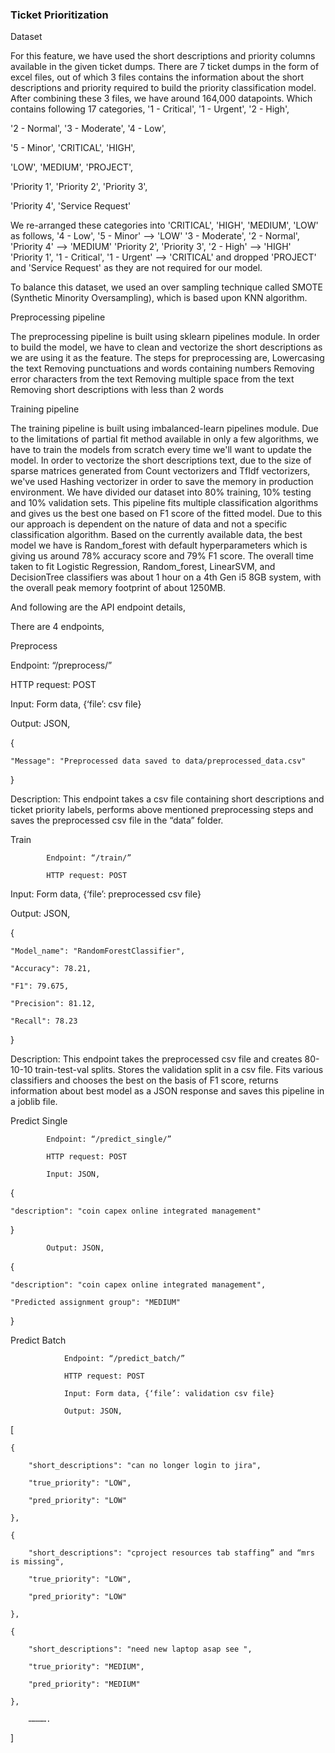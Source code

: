 ### Ticket Prioritization

Dataset

For this feature, we have used the short descriptions and priority columns available in the given ticket dumps.
There are 7 ticket dumps in the form of excel files, out of which 3 files contains the information about the short descriptions and priority required to build the priority classification model.
After combining these 3 files, we have around 164,000 datapoints. Which contains following 17 categories,
'1 - Critical', '1 - Urgent', '2 - High',

'2 - Normal', '3 - Moderate', '4 - Low',

'5 - Minor', 'CRITICAL', 'HIGH',

'LOW', 'MEDIUM', 'PROJECT',

'Priority 1', 'Priority 2', 'Priority 3',

'Priority 4', 'Service Request'

We re-arranged these categories into 'CRITICAL', 'HIGH', 'MEDIUM', 'LOW' as follows,
'4 - Low', '5 - Minor' --> 'LOW'
'3 - Moderate', '2 - Normal', 'Priority 4' --> 'MEDIUM'
'Priority 2', 'Priority 3', '2 - High' --> 'HIGH'
'Priority 1',  '1 - Critical', '1 - Urgent' --> 'CRITICAL'
and dropped 'PROJECT' and 'Service Request' as they are not required for our model.

To balance this dataset, we used an over sampling technique called SMOTE (Synthetic Minority Oversampling), which is based upon KNN algorithm.
 

Preprocessing pipeline

The preprocessing pipeline is built using sklearn pipelines module.
In order to build the model, we have to clean and vectorize the short descriptions as we are using it as the feature. The steps for preprocessing are,
Lowercasing the text
Removing punctuations and words containing numbers
Removing error characters from the text
Removing multiple space from the text
Removing short descriptions with less than 2 words
 

Training pipeline

The training pipeline is built using imbalanced-learn pipelines module.
Due to the limitations of partial fit method available in only a few algorithms, we have to train the models from scratch every time we'll want to update the model.
In order to vectorize the short descriptions text, due to the size of sparse matrices generated from Count vectorizers and TfIdf vectorizers, we've used Hashing vectorizer in order to save the memory in production environment.
We have divided our dataset into 80% training, 10% testing and 10% validation sets.
This pipeline fits multiple classification algorithms and gives us the best one based on F1 score of the fitted model. Due to this our approach is dependent on the nature of data and not a specific classification algorithm.
Based on the currently available data, the best model we have is Random_forest with default hyperparameters which is giving us around 78% accuracy score and 79% F1 score.
The overall time taken to fit Logistic Regression, Random_forest, LinearSVM, and DecisionTree classifiers was about 1 hour on a 4th Gen i5 8GB system, with the overall peak memory footprint of about 1250MB.
 

And following are the API endpoint details,

 

There are 4 endpoints,

 

Preprocess

Endpoint: “/preprocess/”

HTTP request: POST

Input: Form data, {‘file’: csv file}

Output: JSON,

{

    "Message": "Preprocessed data saved to data/preprocessed_data.csv"

}

Description: This endpoint takes a csv file containing short descriptions and ticket priority labels, performs above mentioned preprocessing steps and saves the preprocessed csv file in the “data” folder.

 

Train

            Endpoint: “/train/”

            HTTP request: POST

Input: Form data, {‘file’: preprocessed csv file}

Output: JSON,

{

    "Model_name": "RandomForestClassifier",

    "Accuracy": 78.21,

    "F1": 79.675,

    "Precision": 81.12,

    "Recall": 78.23

}

Description: This endpoint takes the preprocessed csv file and creates 80-10-10 train-test-val splits. Stores the validation split in a csv file. Fits various classifiers and chooses the best on the basis of F1 score, returns information about best model as a JSON response and saves this pipeline in a joblib file.

 

Predict Single

            Endpoint: “/predict_single/”

            HTTP request: POST

            Input: JSON,

{

    "description": "coin capex online integrated management"

}

            Output: JSON,

{

    "description": "coin capex online integrated management",

    "Predicted assignment group": "MEDIUM"

}

 

Predict Batch

                Endpoint: “/predict_batch/”

                HTTP request: POST

                Input: Form data, {‘file’: validation csv file}

                Output: JSON,

[

    {

        "short_descriptions": "can no longer login to jira",

        "true_priority": "LOW",

        "pred_priority": "LOW"

    },

    {

        "short_descriptions": "cproject resources tab staffing” and “mrs is missing",

        "true_priority": "LOW",

        "pred_priority": "LOW"

    },

    {

        "short_descriptions": "need new laptop asap see ",

        "true_priority": "MEDIUM",

        "pred_priority": "MEDIUM"

    },

        ………….

]
